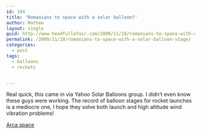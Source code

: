 ```yaml
---
id: 194
title: 'Romanians to space with a solar balloon?'
author: Mathew
layout: single
guid: http://www.headfullofair.com/2009/11/18/romanians-to-space-with-a-solar-balloon-stage/
permalink: /2009/11/18/romanians-to-space-with-a-solar-balloon-stage/
categories:
  - post
tags:
  - balloons
  - rockets


---
```


Real quick, this came in via Yahoo Solar Balloons group. I didn&#8217;t even know these guys were working. The record of balloon stages for rocket launches is a mediocre one, I hope they solve both launch and high altitude wind vibration problems!

[Arca space](http://www.arcaspace.ro/])